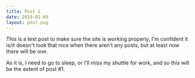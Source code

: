 ```yaml
---
title: Post 1
date: 2019-01-09
layout: post.pug
---
```

 
This is a test post to make sure the site is working properly, I'm confident it is/it doesn't look that nice when there aren't any posts, but at least now there will be one.

As it is, I need to go to sleep, or I'll miss my shuttle for work, and so this will be the extent of post #1.